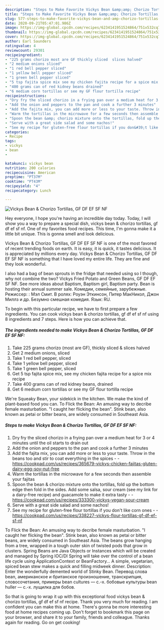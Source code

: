 ```yaml
---
description: "Steps to Make Favorite Vickys Bean &amp;amp; Chorizo Tortillas, GF DF EF SF NF"
title: "Steps to Make Favorite Vickys Bean &amp;amp; Chorizo Tortillas, GF DF EF SF NF"
slug: 577-steps-to-make-favorite-vickys-bean-and-amp-chorizo-tortillas-gf-df-ef-sf-nf
date: 2020-09-21T05:47:01.986Z
image: https://img-global.cpcdn.com/recipes/6234141951524864/751x532cq70/vickys-bean-chorizo-tortillas-gf-df-ef-sf-nf-recipe-main-photo.jpg
thumbnail: https://img-global.cpcdn.com/recipes/6234141951524864/751x532cq70/vickys-bean-chorizo-tortillas-gf-df-ef-sf-nf-recipe-main-photo.jpg
cover: https://img-global.cpcdn.com/recipes/6234141951524864/751x532cq70/vickys-bean-chorizo-tortillas-gf-df-ef-sf-nf-recipe-main-photo.jpg
author: Earl Saunders
ratingvalue: 4
reviewcount: 29301
recipeingredient:
- "225 grams chorizo most are GF thickly sliced  slices halved"
- "2 medium onions sliced"
- "1 red bell pepper sliced"
- "1 yellow bell pepper sliced"
- "1 green bell pepper sliced"
- "5 tsp fajita spice mix see my chicken fajita recipe for a spice mix recipe"
- "400 grams can of red kidney beans drained"
- "6 medium corn tortillas or see my GF flour tortilla recipe"
recipeinstructions:
- "Dry fry the sliced chorizo in a frying pan over a medium heat for 3 or 4 minutes until the oil starts to drain out"
- "Add the onion and peppers to the pan and cook a further 3 minutes"
- "Add the fajita mix, you can add more or less to your taste. Throw in the beans too and stir to coat everything in the spices  https://cookpad.com/us/recipes/365679-vickys-chicken-fajitas-gluten-dairy-egg-soy-nut-free"
- "Warm the tortillas in the microwave for a few seconds then assemble your fajitas"
- "Spoon the bean &amp; chorizo mixture onto the tortillas, fold up the bottom edge then fold in the sides. Add some salsa, sour cream (see my link for a dairy-free recipe) and guacamole to make it extra tasty  https://cookpad.com/us/recipes/333300-vickys-vegan-sour-cream"
- "Serve with a great side salad and some nachos!"
- "See my recipe for gluten-free flour tortillas if you don&#39;t like corn ones  https://cookpad.com/us/recipes/338227-vickys-flour-tortillas-gf-df-ef-sf-nf"
categories:
- Recipe
tags:
- vickys
- bean
- 

katakunci: vickys bean  
nutrition: 200 calories
recipecuisine: American
preptime: "PT37M"
cooktime: "PT43M"
recipeyield: "4"
recipecategory: Lunch

---
```



![Vickys Bean &amp; Chorizo Tortillas, GF DF EF SF NF](https://img-global.cpcdn.com/recipes/6234141951524864/751x532cq70/vickys-bean-chorizo-tortillas-gf-df-ef-sf-nf-recipe-main-photo.jpg)

Hey everyone, I hope you're having an incredible day today. Today, I will show you a way to prepare a special dish, vickys bean &amp; chorizo tortillas, gf df ef sf nf. One of my favorites food recipes. This time, I'm gonna make it a little bit unique. This is gonna smell and look delicious.

Vickys Bean &amp; Chorizo Tortillas, GF DF EF SF NF is one of the most favored of recent trending foods on earth. It is easy, it is quick, it tastes delicious. It is appreciated by millions every day. Vickys Bean &amp; Chorizo Tortillas, GF DF EF SF NF is something that I have loved my entire life. They are fine and they look wonderful.

I also had a bag of bean sprouts in the fridge that needed using so I though, why not combine the two? Vickys Fried Potato and Green Beans, GF DF EF SF NF. See more ideas about Baptism, Baptism girl, Baptism party. Bean is hosting their annual summer sale. Комедии, семейные, зарубежные. Режиссер: : Мэл Смит. В ролях: Роуэн Эткинсон, Питер МакНикол, Джон Миллз и др. Безумно смешная комедия. Язык: RU.


To begin with this particular recipe, we have to first prepare a few ingredients. You can cook vickys bean &amp; chorizo tortillas, gf df ef sf nf using 8 ingredients and 7 steps. Here is how you can achieve that.

<!--inarticleads1-->

##### The ingredients needed to make Vickys Bean &amp; Chorizo Tortillas, GF DF EF SF NF:

1. Take 225 grams chorizo (most are GF), thickly sliced &amp; slices halved
1. Get 2 medium onions, sliced
1. Take 1 red bell pepper, sliced
1. Take 1 yellow bell pepper, sliced
1. Take 1 green bell pepper, sliced
1. Get 5 tsp fajita spice mix, see my chicken fajita recipe for a spice mix recipe
1. Take 400 grams can of red kidney beans, drained
1. Get 6 medium corn tortillas or see my GF flour tortilla recipe


We&#39;re Squeaky Bean, your sidekick in the kitchen. We make the kind of plant-based food you can. To Flick the Bean: An amusing way to decribe female masturbation. &#34;I caught her flicking the bean&#34;. Stink bean, also known as petai or bitter beans, are widely consumed in Southeast Asia. 

<!--inarticleads2-->

##### Steps to make Vickys Bean &amp; Chorizo Tortillas, GF DF EF SF NF:

1. Dry fry the sliced chorizo in a frying pan over a medium heat for 3 or 4 minutes until the oil starts to drain out
1. Add the onion and peppers to the pan and cook a further 3 minutes
1. Add the fajita mix, you can add more or less to your taste. Throw in the beans too and stir to coat everything in the spices -  - https://cookpad.com/us/recipes/365679-vickys-chicken-fajitas-gluten-dairy-egg-soy-nut-free
1. Warm the tortillas in the microwave for a few seconds then assemble your fajitas
1. Spoon the bean &amp; chorizo mixture onto the tortillas, fold up the bottom edge then fold in the sides. Add some salsa, sour cream (see my link for a dairy-free recipe) and guacamole to make it extra tasty -  - https://cookpad.com/us/recipes/333300-vickys-vegan-sour-cream
1. Serve with a great side salad and some nachos!
1. See my recipe for gluten-free flour tortillas if you don&#39;t like corn ones -  - https://cookpad.com/us/recipes/338227-vickys-flour-tortillas-gf-df-ef-sf-nf


To Flick the Bean: An amusing way to decribe female masturbation. &#34;I caught her flicking the bean&#34;. Stink bean, also known as petai or bitter beans, are widely consumed in Southeast Asia. The beans grow hanging from a tree, wrapped in a tough outer skin of twisted pods that grow in clusters. Spring Beans are Java Objects or Instances which will be created and managed by Spring IOC/DI Spring will take over the control of a bean life cycle using ApplicationContext or BeanFactory… A simple, vegetarian, spiced bean stew makes a quick and filling midweek dinner. Description: Enter the wonderfully demented world of Stinky Bean. Перевод слова bean, американское и британское произношение, транскрипция, словосочетания, примеры bean cultures — с.-х. бобовые культуры bean huller — с.-х. лущилка для бобов. 

So that is going to wrap it up with this exceptional food vickys bean &amp; chorizo tortillas, gf df ef sf nf recipe. Thank you very much for reading. I am confident you can make this at home. There's gonna be more interesting food at home recipes coming up. Don't forget to bookmark this page on your browser, and share it to your family, friends and colleague. Thanks again for reading. Go on get cooking!

